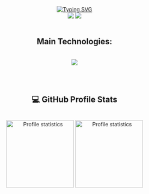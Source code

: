 <div align="center" style="text-align: center;">
  <a href="https://git.io/typing-svg">
    <img src="https://readme-typing-svg.herokuapp.com/?&color=F7F7F7&duration=3000&pause=700&center=true&vCenter=true&width=1000&lines=Hey+there,%20+my+name+is+Paulo+S%C3%A9rgio.;Welcome+:)!" alt="Typing SVG"/>
  </a>
</div>

<div align="center"> 
<a href = "mailto:paulomg1996@gmail.com"><img src="https://img.shields.io/badge/-Gmail-%23333?style=for-the-badge&logo=gmail&logoColor=white&color=red" target="_blank"></a>
  <a href="https://www.linkedin.com/in/paulo-sergio-pereira-filho/" target="_blank"><img src="https://img.shields.io/badge/-LinkedIn-%230077B5?style=for-the-badge&logo=linkedin&logoColor=white" target="_blank"></a> 
</div>


<br>

<h2 align="center">Main Technologies:</h2>
</br>
<div align="center">
  <img src="https://skillicons.dev/icons?i=nodejs,py,git,github,vscode,docker,linux" />
</div>

<br> </br>



<h2 align="center">💻 GitHub Profile Stats</h3>
</br>
<div align="center"> 
  <a href="https://github.com/1ucasruan">
  <img src="https://github-readme-stats-git-masterrstaa-rickstaa.vercel.app/api/top-langs/?username=paullosergio&layout=compact&hide_border=true&theme=dracula" alt="Profile statistics" height="180em"><a>
  <img src="https://github-profile-summary-cards.vercel.app/api/cards/stats?username=paullosergio&layout=compact&hide_border=true&theme=dracula" alt="Profile statistics" height="180em"></a>
</div>

